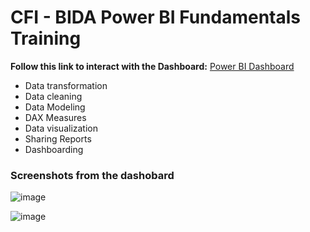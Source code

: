 
# CFI - BIDA Power BI Fundamentals Training   

<!-- Link to my Tableau Link--> 
**Follow this link to interact with the Dashboard:** [Power BI Dashboard](https://kmohamedalie.github.io/Microsoft-Power-BI/)


 -  Data transformation
 -  Data cleaning
 -  Data Modeling
 -  DAX Measures
 -  Data visualization 
 -  Sharing Reports 
 -  Dashboarding

### Screenshots from the dashobard 

![image](https://github.com/Kmohamedalie/Microsoft-Power-BI/assets/63104472/540cfa72-f5a0-43e9-9301-5822eaf3a2ca)


![image](https://github.com/Kmohamedalie/Microsoft-Power-BI/assets/63104472/6589b1e7-1fc9-47a5-8caa-f70d0ef33824)



